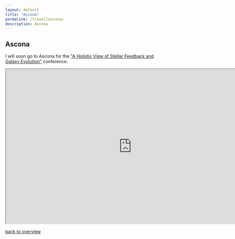 ```yaml
---
layout: default
title: "Ascona"
permalink: /travel/ascona/ 
description: Ascona
---
```



## Ascona

I will soon go to Ascona for the ["A Holistic View of Stellar Feedback and Galaxy Evolution"](http://astro.dur.ac.uk/ascona/) conference.

<iframe src="https://www.google.com/maps/d/embed?mid=100zef9WY8Ml78cZVVEwQZY4M0-fq8vU" width="800" height="494"></iframe>


[back to overview](/travel/)

